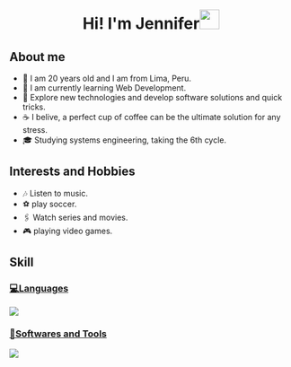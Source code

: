 <h1 align="center"><b>Hi! I'm Jennifer</b><img src="https://media.giphy.com/media/hvRJCLFzcasrR4ia7z/giphy.gif" width="35"></h1>

## About me
- 💬 I am 20 years old and I am from Lima, Peru.
- 🔭 I am currently learning Web Development.
- 🤔 Explore new technologies and develop software solutions and quick tricks.
- ☕ I belive, a perfect cup of coffee can be the ultimate solution for any stress.
- 🎓 Studying systems engineering, taking the 6th cycle.

## Interests and Hobbies
- 🎶 Listen to music.
- ⚽ play soccer.
- 🖇️ Watch series and movies.
- 🎮 playing video games.

## Skill
<p align="center">
  <a href="https://skillicons.dev">
    <h3>💻Languages</h3>
    <img src="https://skillicons.dev/icons?i=js,mysql,php,py,nodejs,ts" />
    <h3>🔧Softwares and Tools</h3>
    <img src="https://skillicons.dev/icons?i=git,github,gulp,npm,react"/>
  </a>
</p>
<!--
**J3nn10Cs/J3nn10Cs** is a ✨ _special_ ✨ repository because its `README.md` (this file) appears on your GitHub profile.

Here are some ideas to get you started:

- 🔭 I am currently learning Web Development
- 🌱 I’m currently learning ...
- 👯 I’m looking to collaborate on ...
- 🤔 Explore new technologies and develop software solutions and quick tricks.
- 💬 Ask me about ...
- 📫 How to reach me: ...
- 😄 Pronouns: ...
- ⚡ Fun fact: ...
-->
